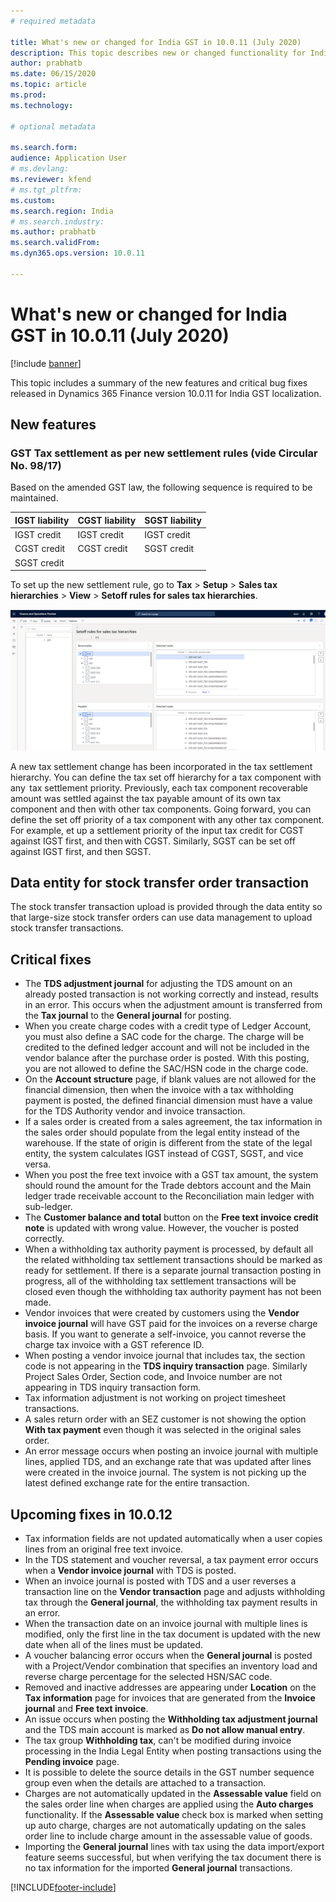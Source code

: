 ```yaml
---
# required metadata

title: What's new or changed for India GST in 10.0.11 (July 2020)
description: This topic describes new or changed functionality for India GST features released in Dynamics 365 Finance version 10.0.11.
author: prabhatb
ms.date: 06/15/2020
ms.topic: article
ms.prod: 
ms.technology: 

# optional metadata

ms.search.form: 
audience: Application User
# ms.devlang: 
ms.reviewer: kfend
# ms.tgt_pltfrm: 
ms.custom: 
ms.search.region: India
# ms.search.industry: 
ms.author: prabhatb
ms.search.validFrom: 
ms.dyn365.ops.version: 10.0.11

---
```


# What's new or changed for India GST in 10.0.11 (July 2020)

[!include [banner](../includes/banner.md)]

This topic includes a summary of the new features and critical bug fixes released in Dynamics 365 Finance version 10.0.11 for India GST localization. 

## New features

### GST Tax settlement as per new settlement rules (vide Circular No. 98/17)

Based on the amended GST law, the following sequence is required to be maintained.

| IGST liability | CGST liability | SGST liability  |
|----------------|----------------|-----------------|
| IGST credit    | IGST credit    | IGST credit     |
| CGST credit    | CGST credit    | SGST credit     |
| SGST credit    |                |                 |

To set up the new settlement rule, go to **Tax** > **Setup** > **Sales tax hierarchies** > **View** > **Setoff rules for sales tax hierarchies**.  

![Setoff rules for sales tax hierarchies page.](media/GST-tax-settlement-new-rule-1-10-0-11.PNG )

A new tax settlement change has been incorporated in the tax settlement hierarchy. You can define the tax set off hierarchy for a tax component with any  tax settlement priority. Previously, each tax component recoverable amount was settled against the tax payable amount of its own tax component and then with other tax components. Going forward, you can define the set off priority of a tax component with any other tax component. For example, et up a settlement priority of the input tax credit for CGST against IGST first, and then with CGST. Similarly, SGST can be set off against IGST first, and then SGST.

## Data entity for stock transfer order transaction 
The stock transfer transaction upload is provided through the data entity so that large-size stock transfer orders can use data management to upload stock transfer transactions.  

## Critical fixes 

- The **TDS adjustment journal** for adjusting the TDS amount on an already posted transaction is not working correctly
  and instead, results in an error. This occurs when the adjustment amount is transferred from the **Tax journal** to
  the **General journal** for posting.  
-	When you create charge codes with a credit type of Ledger Account, you must also define a SAC code for the charge.
  The charge will be credited to the defined ledger account and will not be included in the vendor balance after 
  the purchase order is posted. With this posting, you are not allowed to define the SAC/HSN code in the charge code.  
-	On the **Account structure** page, if blank values are not allowed for the financial dimension, then when the invoice
  with a tax withholding payment is posted, the defined financial dimension must have a value for the TDS Authority
  vendor and invoice transaction. 
-	If a sales order is created from a sales agreement, the tax information in the sales order should populate from
  the legal entity instead of the warehouse. If the state of origin is different from the state of the legal entity,
  the system calculates IGST instead of CGST, SGST, and vice versa. 
-	When you post the free text invoice with a GST tax amount, the system should round the amount for the Trade debtors account 
  and the Main ledger trade receivable account to the Reconciliation main ledger with sub-ledger. 
-	The **Customer balance and total** button on the **Free text invoice credit note** is updated with wrong value. 
  However, the voucher is posted correctly.  
-	When a withholding tax authority payment is processed, by default all the related withholding tax settlement transactions
  should be marked as ready for settlement. If there is a separate journal transaction posting in progress,
  all of the withholding tax settlement transactions will be closed even though the withholding tax authority payment 
  has not been made. 
-	Vendor invoices that were created by customers using the **Vendor invoice journal** will have GST paid for the invoices 
  on a reverse charge basis.
  If you want to generate a self-invoice, you cannot reverse the charge tax invoice with a GST reference ID.  
-	When posting a vendor invoice journal that includes tax, the section code is not appearing in the **TDS inquiry transaction** page.
  Similarly Project Sales Order, Section code, and Invoice number are not appearing in TDS inquiry transaction form. 
-	Tax information adjustment is not working on project timesheet transactions.   
-	A sales return order with an SEZ customer is not showing the option **With tax payment** even though it was selected in the 
  original sales order. 
-	An error message occurs when posting an invoice journal with multiple lines, applied TDS, and an exchange rate that was 
  updated after lines were created in the invoice journal. The system is not picking up the latest defined exchange rate 
  for the entire transaction. 


## Upcoming fixes in 10.0.12 

- Tax information fields are not updated automatically when a user copies lines from an original free text invoice. 
-	In the TDS statement and voucher reversal, a tax payment error occurs when a **Vendor invoice journal** with TDS is posted.  
- When an invoice journal is posted with TDS and a user reverses a transaction line on the **Vendor transaction** page and adjusts
  withholding tax through the **General journal**, the withholding tax payment results in an error. 
-	When the transaction date on an invoice journal with multiple lines is modified, only the first line in the tax document
  is updated with the new date when all of the lines must be updated. 
-	A voucher balancing error occurs when the **General journal** is posted with a Project/Vendor combination that 
  specifies an inventory load and reverse charge percentage for the selected HSN/SAC code. 
-	Removed and inactive addresses are appearing under **Location** on the **Tax information** page for invoices that
  are generated  from the **Invoice journal** and **Free text invoice**. 
-	An issue occurs when posting the **Withholding tax adjustment journal** and the TDS main account is marked
  as **Do not allow manual entry**.  
-	The tax group **Withholding tax**, can't be modified during invoice processing in the India Legal Entity when posting transactions using the **Pending invoice** page.
- It is possible to delete the source details in the GST number sequence group even when the details are attached to a transaction.   
-	Charges are not automatically updated in the **Assessable value** field on the sales order line when charges are applied using the **Auto charges** functionality. If the **Assessable value** check box is marked when setting up auto charge,
  charges are not automatically updating on the sales order line to include charge amount in the assessable value of goods.  
-	Importing the **General journal** lines with tax using the data import/export feature seems successful, but when verifying
  the tax document there is no tax information for the imported **General journal** transactions.


[!INCLUDE[footer-include](../../includes/footer-banner.md)]